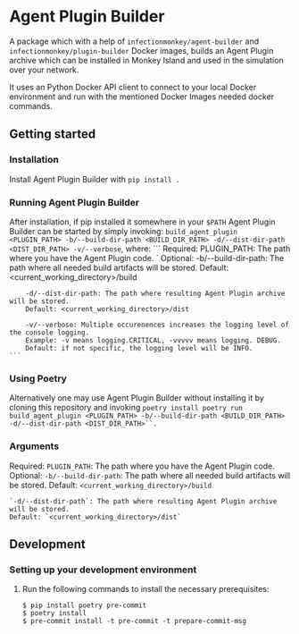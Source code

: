 # Agent Plugin Builder

A package which with a help of `infectionmonkey/agent-builder` and `infectionmonkey/plugin-builder`
Docker images, builds an Agent Plugin archive which can be installed in Monkey Island and
used in the simulation over your network.

It uses an Python Docker API client to connect to your local Docker environment and
run with the mentioned Docker Images needed docker commands.

## Getting started

### Installation

Install Agent Plugin Builder with `pip install .`

### Running Agent Plugin Builder

After installation, if pip installed it somewhere in your `$PATH` Agent Plugin Builder
can be started by simply invoking:
    `build_agent_plugin <PLUGIN_PATH> -b/--build-dir-path <BUILD_DIR_PATH> -d/--dist-dir-path <DIST_DIR_PATH> -v/--verbose`,
where:
    ```
    Required:
        PLUGIN_PATH: The path where you have the Agent Plugin code. `
    Optional:
        -b/--build-dir-path: The path where all needed build artifacts will be stored.
        Default: <current_working_directory>/build

        -d/--dist-dir-path: The path where resulting Agent Plugin archive will be stored.
        Default: <current_working_directory>/dist

        -v/--verbose: Multiple occurenences increases the logging level of the console logging.
        Example: -v means logging.CRITICAL, -vvvvv means logging. DEBUG.
        Default: if not specific, the logging level will be INFO.
    ```

### Using Poetry

Alternatively one may use Agent Plugin Builder without installing it by
cloning this repository and invoking
    ```
    poetry install
    poetry run build_agent_plugin <PLUGIN_PATH> -b/--build-dir-path <BUILD_DIR_PATH> -d/--dist-dir-path <DIST_DIR_PATH>``.
    ```

### Arguments

Required:
    `PLUGIN_PATH`: The path where you have the Agent Plugin code.
Optional:
    `-b/--build-dir-path`: The path where all needed build artifacts will be stored.
    Default: `<current_working_directory>/build`

    `-d/--dist-dir-path`: The path where resulting Agent Plugin archive will be stored.
    Default: `<current_working_directory>/dist`


## Development

### Setting up your development environment

1. Run the following commands to install the necessary prerequisites:

    ```
    $ pip install poetry pre-commit
    $ poetry install
    $ pre-commit install -t pre-commit -t prepare-commit-msg
    ```
